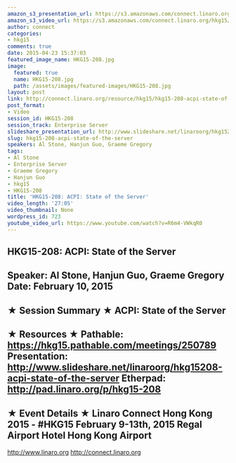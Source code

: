 ```yaml
---
amazon_s3_presentation_url: https://s3.amazonaws.com/connect.linaro.org/hkg15/Videos/02-10-Tuesday/HKG15-208.pdf
amazon_s3_video_url: https://s3.amazonaws.com/connect.linaro.org/hkg15/Videos/02-10-Tuesday/HKG15-208+ACPI+State+of+the+Server.mp4
author: connect
categories:
- hkg15
comments: true
date: 2015-04-23 15:37:03
featured_image_name: HKG15-208.jpg
image:
  featured: true
  name: HKG15-208.jpg
  path: /assets/images/featured-images/HKG15-208.jpg
layout: post
link: http://connect.linaro.org/resource/hkg15/hkg15-208-acpi-state-of-the-server/
post_format:
- Video
session_id: HKG15-208
session_track: Enterprise Server
slideshare_presentation_url: http://www.slideshare.net/linaroorg/hkg15208-acpi-state-of-the-server
slug: hkg15-208-acpi-state-of-the-server
speakers: Al Stone, Hanjun Guo, Graeme Gregory
tags:
- Al Stone
- Enterprise Server
- Graeme Gregory
- Hanjun Guo
- hkg15
- HKG15-208
title: 'HKG15-208: ACPI: State of the Server'
video_length: '27:05'
video_thumbnail: None
wordpress_id: 723
youtube_video_url: https://www.youtube.com/watch?v=R6m4-VWkqR0
---
```


HKG15-208: ACPI: State of the Server 
--------------------------------------------------- 
Speaker: Al Stone, Hanjun Guo, Graeme Gregory 
Date: February 10, 2015 
--------------------------------------------------- 
★ Session Summary ★ 
ACPI: State of the Server 
-------------------------------------------------- 
★ Resources ★ 
Pathable: https://hkg15.pathable.com/meetings/250789 
Presentation:  http://www.slideshare.net/linaroorg/hkg15208-acpi-state-of-the-server
Etherpad: http://pad.linaro.org/p/hkg15-208 
--------------------------------------------------- 
★ Event Details ★ 
Linaro Connect Hong Kong 2015 - #HKG15 
February 9-13th, 2015 
Regal Airport Hotel Hong Kong Airport 
--------------------------------------------------- 
http://www.linaro.org 
http://connect.linaro.org